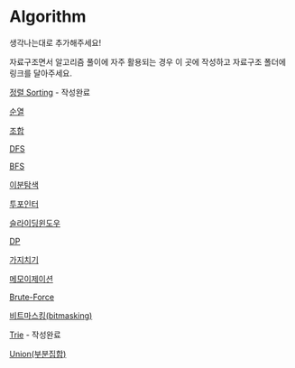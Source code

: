 # Algorithm

생각나는대로 추가해주세요!

자료구조면서 알고리즘 풀이에 자주 활용되는 경우 이 곳에 작성하고 자료구조 폴더에 링크를 달아주세요.

[정렬 Sorting](https://github.com/KAU-ISABU/TWL/blob/main/1.%20CS/Algorithm/Sorting.md) - 작성완료

[순열]()

[조합]()

[DFS]()

[BFS]()

[이분탐색]()

[투포인터]()

[슬라이딩윈도우]()



[DP]()

[가지치기]()

[메모이제이션]()

[Brute-Force]()

[비트마스킹(bitmasking)]()



[Trie](https://github.com/KAU-ISABU/TWL/blob/main/1.%20CS/Algorithm/Trie.md) - 작성완료

[Union(부분집합)]()